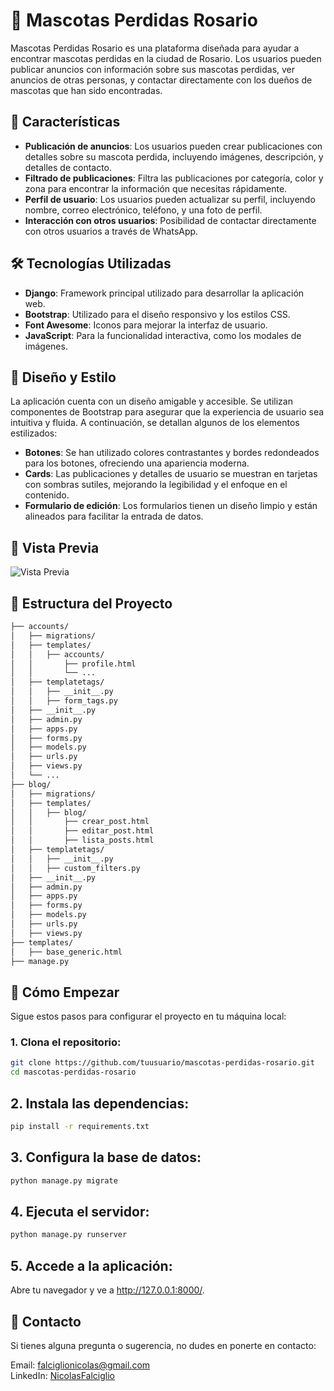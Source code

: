 # 🐾 Mascotas Perdidas Rosario

Mascotas Perdidas Rosario es una plataforma diseñada para ayudar a encontrar mascotas perdidas en la ciudad de Rosario. Los usuarios pueden publicar anuncios con información sobre sus mascotas perdidas, ver anuncios de otras personas, y contactar directamente con los dueños de mascotas que han sido encontradas.

## 🚀 Características

- **Publicación de anuncios**: Los usuarios pueden crear publicaciones con detalles sobre su mascota perdida, incluyendo imágenes, descripción, y detalles de contacto.
- **Filtrado de publicaciones**: Filtra las publicaciones por categoría, color y zona para encontrar la información que necesitas rápidamente.
- **Perfil de usuario**: Los usuarios pueden actualizar su perfil, incluyendo nombre, correo electrónico, teléfono, y una foto de perfil.
- **Interacción con otros usuarios**: Posibilidad de contactar directamente con otros usuarios a través de WhatsApp.

## 🛠️ Tecnologías Utilizadas

- **Django**: Framework principal utilizado para desarrollar la aplicación web.
- **Bootstrap**: Utilizado para el diseño responsivo y los estilos CSS.
- **Font Awesome**: Iconos para mejorar la interfaz de usuario.
- **JavaScript**: Para la funcionalidad interactiva, como los modales de imágenes.

## 🎨 Diseño y Estilo

La aplicación cuenta con un diseño amigable y accesible. Se utilizan componentes de Bootstrap para asegurar que la experiencia de usuario sea intuitiva y fluida. A continuación, se detallan algunos de los elementos estilizados:

- **Botones**: Se han utilizado colores contrastantes y bordes redondeados para los botones, ofreciendo una apariencia moderna.
- **Cards**: Las publicaciones y detalles de usuario se muestran en tarjetas con sombras sutiles, mejorando la legibilidad y el enfoque en el contenido.
- **Formulario de edición**: Los formularios tienen un diseño limpio y están alineados para facilitar la entrada de datos.

## 📸 Vista Previa

![Vista Previa](https://i.ibb.co/k2Z6NVT/web.png)

## 📂 Estructura del Proyecto

```bash
├── accounts/
│   ├── migrations/
│   ├── templates/
│   │   ├── accounts/
│   │       ├── profile.html
│   │       └── ...
│   ├── templatetags/
│   │   ├── __init__.py
│   │   ├── form_tags.py
│   ├── __init__.py
│   ├── admin.py
│   ├── apps.py
│   ├── forms.py
│   ├── models.py
│   ├── urls.py
│   ├── views.py
│   └── ...
├── blog/
│   ├── migrations/
│   ├── templates/
│   │   ├── blog/
│   │       ├── crear_post.html
│   │       ├── editar_post.html
│   │       ├── lista_posts.html
│   ├── templatetags/
│   │   ├── __init__.py
│   │   ├── custom_filters.py
│   ├── __init__.py
│   ├── admin.py
│   ├── apps.py
│   ├── forms.py
│   ├── models.py
│   ├── urls.py
│   ├── views.py
├── templates/
│   ├── base_generic.html
├── manage.py
```

## 📄 Cómo Empezar

Sigue estos pasos para configurar el proyecto en tu máquina local:

### 1. Clona el repositorio:

```bash
git clone https://github.com/tuusuario/mascotas-perdidas-rosario.git
cd mascotas-perdidas-rosario
```

## 2. Instala las dependencias:
```bash
pip install -r requirements.txt
```

## 3. Configura la base de datos:
```bash
python manage.py migrate
```

## 4. Ejecuta el servidor:

```bash
python manage.py runserver
```


## 5. Accede a la aplicación:

Abre tu navegador y ve a <a href="http://127.0.0.1:8000/" target="_blank">http://127.0.0.1:8000/</a>.

## 📧 Contacto
Si tienes alguna pregunta o sugerencia, no dudes en ponerte en contacto:

Email: falciglionicolas@gmail.com   
LinkedIn: <a href="www.linkedin.com/in/nicolasfalciglio" target="_blank">NicolasFalciglio</a>